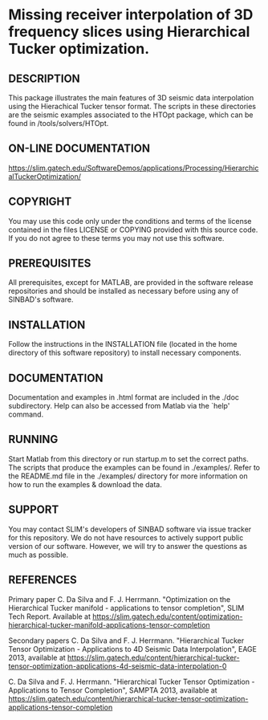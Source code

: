 # Missing receiver interpolation of 3D frequency slices using Hierarchical Tucker optimization.


## DESCRIPTION ##
This package illustrates the main features of 3D seismic data interpolation using the Hierachical Tucker tensor format. The scripts in these directories are the seismic examples associated to the HTOpt package, which can be found in /tools/solvers/HTOpt.

## ON-LINE DOCUMENTATION ##
<https://slim.gatech.edu/SoftwareDemos/applications/Processing/HierarchicalTuckerOptimization/>


## COPYRIGHT ##
You may use this code only under the conditions and terms of the license contained in the files LICENSE or COPYING provided with this source code. If you do not agree to these terms you may not use this software.


## PREREQUISITES ##

All prerequisites, except for MATLAB, are provided in the software release repositories and should be installed as necessary before using any of SINBAD's software.


## INSTALLATION ##
Follow the instructions in the INSTALLATION file (located in the home directory of this software repository) to install necessary components.

## DOCUMENTATION ##
Documentation and examples in .html format are included in the ./doc subdirectory.
Help can also be accessed from Matlab via the `help' command.

## RUNNING ##
Start Matlab from this directory or run startup.m to set the correct paths. The scripts that produce the examples can be found in ./examples/. Refer to the README.md file in the ./examples/ directory for more information on how to run the examples & download the data.


## SUPPORT ##
 You may contact SLIM's developers of SINBAD software via issue tracker for this repository. We do not have resources to actively support public version of our software. However, we will try to answer the questions as much as possible.


## REFERENCES ##
Primary paper
C. Da Silva and F. J. Herrmann. "Optimization on the Hierarchical Tucker manifold - applications to tensor completion", SLIM Tech Report. Available at https://slim.gatech.edu/content/optimization-hierarchical-tucker-manifold-applications-tensor-completion 

Secondary papers
C. Da Silva and F. J. Herrmann. "Hierarchical Tucker Tensor Optimization - Applications to 4D Seismic Data Interpolation", EAGE 2013, available at https://slim.gatech.edu/content/hierarchical-tucker-tensor-optimization-applications-4d-seismic-data-interpolation-0

C. Da Silva and F. J. Herrmann. "Hierarchical Tucker Tensor Optimization - Applications to Tensor Completion", SAMPTA 2013, available at https://slim.gatech.edu/content/hierarchical-tucker-tensor-optimization-applications-tensor-completion
